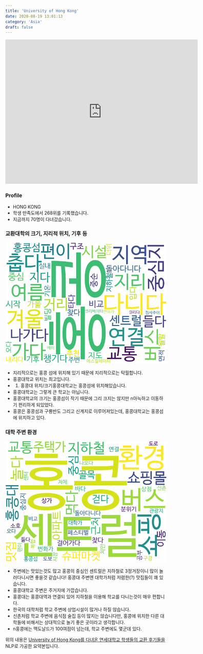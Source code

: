 ```yaml
---
title: 'University of Hong Kong'
date: 2020-08-19 13:01:13
category: 'Asia'
draft: false
---
```


<iframe
width="600"
height="450"
frameborder="0" style="border:0"
src="https://www.google.com/maps/embed/v1/place?key=AIzaSyC9e1AME-pVmWC4hBpFdu5S4dKzyepa3HQ&q=University+of+Hong+Kong&center=22.282998899999996,114.1370848&zoom=14" allowfullscreen>
</iframe>

### Profile

* HONG KONG
* 학생 만족도에서 268위를 기록했습니다.
* 지금까지 70명이 다녀갔습니다. 

### 교환대학의 크기, 지리적 위치, 기후 등

![gen_info-WordCloud](../univ_wordclouds_okt/gen_info/CN000016_gen_info_okt.png)

* 지리적으로는 홍콩 섬에 위치해 있기 때문에 지리적으로는 탁월합니다.
* 홍콩대학교 위치는 최고입니다.
* 1. 홍콩대 위치/크기홍콩대학교는 홍콩섬에 위치해있습니다.
* 홍콩대학교는 그렇게 큰 학교는 아닙니다.
* 홍콩대학교의 크기는 홍콩섬이 작기 때문에 그리 크지는 않지만 n아늑하고 이동하기 편리하게 되있었다.
* 홍콩은 홍콩섬과 구룡반도 그리고 신계지로 이루어져있는데, 홍콩대학교는 홍콩섬에 위치하고 있다.


### 대학 주변 환경

![env_info-WordCloud](../univ_wordclouds_okt/env_info/CN000016_env_info_okt.png)

* 주변에는 맛있는것도 많고 홍콩의 중심인 센트럴은 지하철로 3정거장이니 많이 놀러다니시면 좋을것 같습니다! 홍콩대 주변엔 대학가처럼 저렴한(?) 맛집들이 꽤 있습니다.
* 홍콩대학교 주변은 주거지에 가깝습니다.
* 홍콩대는 홍콩대역과 연결되 있어 지하철을 이용해 학교를 다니는것이 매우 편합니다.
* 한국의 대학처럼 학교 주변에 상업시설이 많거나 하질 않습니다.
* 신촌처럼 학교 주변에 음식점 술집 등이 많지는 않습니다만, 홍콩에 위치한 다른 대학들에 비해서는 상대적으로 놀기 좋은 곳이라고 생각합니다.
* n홍콩에는 맥도날드가 100여점이 넘는데, 학교 주변에도 몇군데 있다.


위의 내용은 [University of Hong Kong를 다녀온 연세대학교 학생들의 교환 후기들을](http://oia.yonsei.ac.kr/partner/expReport.asp?ucode=CN000016&bgbn=A) NLP로 가공한 요약본입니다. 
